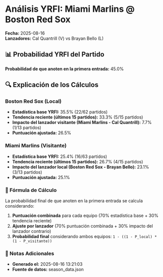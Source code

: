 # Análisis YRFI: Miami Marlins @ Boston Red Sox

**Fecha:** 2025-08-16  
**Lanzadores:** Cal Quantrill (V) vs Brayan Bello (L)

## 📊 Probabilidad YRFI del Partido

**Probabilidad de que anoten en la primera entrada:** 45.0%

## 🔍 Explicación de los Cálculos

### Boston Red Sox (Local)
- **Estadística base YRFI:** 35.5% (22/62 partidos)
- **Tendencia reciente (últimos 15 partidos):** 33.3% (5/15 partidos)
- **Impacto del lanzador visitante (Miami Marlins - Cal Quantrill):** 7.7% (1/13 partidos)
- **Puntuación ajustada:** 26.5%

### Miami Marlins (Visitante)
- **Estadística base YRFI:** 25.4% (16/63 partidos)
- **Tendencia reciente (últimos 15 partidos):** 26.7% (4/15 partidos)
- **Impacto del lanzador local (Boston Red Sox - Brayan Bello):** 23.1% (3/13 partidos)
- **Puntuación ajustada:** 25.1%

### 📝 Fórmula de Cálculo

La probabilidad final de que anoten en la primera entrada se calcula considerando:
1. **Puntuación combinada** para cada equipo (70% estadística base + 30% tendencia reciente)
2. **Ajuste por lanzador** (70% puntuación combinada + 30% impacto del lanzador contrario)
3. **Probabilidad final** considerando ambos equipos: `1 - ((1 - P_local) * (1 - P_visitante))`

### 📌 Notas Adicionales

- **Generado el:** 2025-08-16 13:21:03
- **Fuente de datos:** season_data.json
